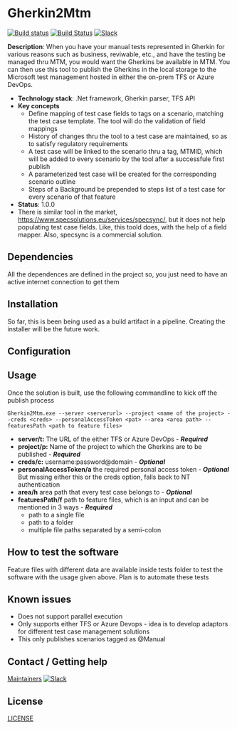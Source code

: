 # Gherkin2Mtm
[![Build status](https://patientcareanalytics.visualstudio.com/eICU/_apis/build/status/Common/Gherkin2Mtm)](https://patientcareanalytics.visualstudio.com/eICU/_build/latest?definitionId=82)
[![Build Status](https://travis-ci.com/philips-software/Gherkin2Mtm.svg?branch=master)](https://travis-ci.com/philips-software/Gherkin2Mtm)
[![Slack](https://philips-software-slackin.now.sh/badge.svg)](https://philips-software-slackin.now.sh)

**Description**: When you have your manual tests represented in Gherkin for various reasons such as business, reviwable, etc., and have the testing be managed thru MTM, you would want the Gherkins be available in MTM. You can then use this tool to publish the Gherkins in the local storage to the Microsoft test management hosted in either the on-prem TFS or Azure DevOps. 

  - **Technology stack**: .Net framework, Gherkin parser, TFS API
  - **Key concepts** 
	- Define mapping of test case fields to tags on a scenario, matching the test case template. The tool will do the validation of field mappings
	- History of changes thru the tool to a test case are maintained, so as to satisfy regulatory requirements
	- A test case will be linked to the scenario thru a tag, MTMID, which will be added to every scenario by the tool after a successfule first publish
	- A parameterized test case will be created for the corresponding scenario outline
	- Steps of a Background be prepended to steps list of a test case for every scenario of that feature
  - **Status**:  1.0.0
  - There is similar tool in the market, https://www.specsolutions.eu/services/specsync/, but it does not help populating test case fields. Like, this toold does, with the help of a field mapper.
    Also, specsync is a commercial solution.   

## Dependencies

All the dependences are defined in the project so, you just need to have an active internet connection to get them

## Installation

So far, this is been being used as a build artifact in a pipeline. Creating the installer will be the future work.

## Configuration

## Usage
Once the solution is built, use the following commandline to kick off the publish process

`Gherkin2Mtm.exe --server <serverurl> --project <name of the project> --creds <creds> --personalAccessToken <pat> --area <area path> --featuresPath <path to feature files>`

- **server/t:** The URL of the either TFS or Azure DevOps - _**Required**_
- **project/p:** Name of the project to which the Gherkins are to be published - _**Required**_
- **creds/c:** username:password@domain - _**Optional**_
- **personalAccessToken/a** the required personal access token - _**Optional**_ But missing either this or the creds option, falls back to NT authentication
- **area/h** area path that every test case belongs to - _**Optional**_
- **featuresPath/f** path to feature files, which is an input and can be mentioned in 3 ways - _**Required**_
	- path to a single file
    - path to a folder
    - multiple file paths separated by a semi-colon  

## How to test the software
Feature files with different data are available inside tests folder to test the software with the usage given above. Plan is to automate these tests

## Known issues

- Does not support parallel execution
- Only supports either TFS or Azure Devops - idea is to develop adaptors for different test case management solutions 
- This only publishes scenarios tagged as @Manual

## Contact / Getting help

[Maintainers](MAINTAINERS.md)
[![Slack](https://philips-software-slackin.now.sh/badge.svg)](https://philips-software-slackin.now.sh)

## License

[LICENSE](LICENSE.md)


